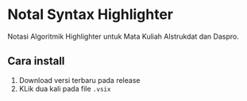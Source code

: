 # Notal Syntax Highlighter

Notasi Algoritmik Highlighter untuk Mata Kuliah Alstrukdat dan Daspro.

## Cara install

1. Download versi terbaru pada release
2. KLik dua kali pada file `.vsix`
